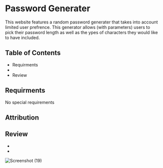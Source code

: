 # Password Generater
This website features a random password generater that takes into account limited user prefrence. This generator allows (with parameters) users to pick their password length as well as the ypes of characters they would like to have included.

## Table of Contents

- Requirments
-
- Review

## Requirments
No special requirements

## Attribution


## Review
- 
- 

![Screenshot (19)](https://github.com/LexiKHecht/random_pass_project/assets/145725343/1bad7e6b-0b8b-47e8-81e6-9a7998d7925b)


